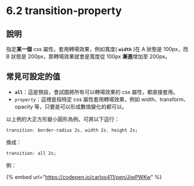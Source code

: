 # 6.2 transition-property

## 說明

指定**某一個** css 屬性，套用轉場效果，例如寬度( **`width`** )在 A 狀態是 100px，而 B 狀態是 200px，那轉場效果就會是寬度從 100px **漸進**增加至 200px。



## 常見可設定的值

* **`all`**：這是預設，會試圖將所有可以轉場效果的 css 屬性，都直接套用。
* _`property`_：這裡是指特定 css 屬性套用轉場效果，例如 width、transform、opacity 等，只要是可以形成數值變化的都可以。



以上例的大正方形變小圓形為例，可將以下這行：

```css
transition: border-radius 2s, width 2s, height 2s;
```

換成：

```css
transition: all 2s;
```



例：

{% embed url="https://codepen.io/carlos411/pen/JjwPWKw" %}

